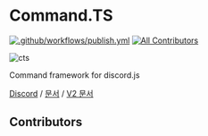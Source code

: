 # Command.TS

[![.github/workflows/publish.yml](https://github.com/pikokr/command.ts/actions/workflows/publish.yml/badge.svg)](https://github.com/pikokr/command.ts/actions/workflows/publish.yml)<!-- ALL-CONTRIBUTORS-BADGE:START - Do not remove or modify this section -->
[![All Contributors](https://img.shields.io/badge/all_contributors-1-orange.svg?style=flat-square)](#contributors)
<!-- ALL-CONTRIBUTORS-BADGE:END -->

![cts](https://user-images.githubusercontent.com/68010770/145200458-b14c5e4e-6927-4516-8d48-c68a384d2a20.png)

Command framework for discord.js

[Discord](https://discord.gg/EEhcPzsGHV) / [문서](https://v3.cts.pikokr.dev) / [V2 문서](https://command-ts-docs-ezojnktwv-pikokr.vercel.app/)

## Contributors
<!-- ALL-CONTRIBUTORS-LIST:START - Do not remove or modify this section -->
<!-- ALL-CONTRIBUTORS-LIST:END -->
